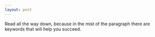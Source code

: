 ```yaml
---
layout: post
---
```


Read all the way down, because in the mist of the paragraph there are keywords that will help you succeed.
